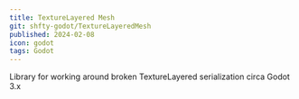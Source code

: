 ```yaml
---
title: TextureLayered Mesh
git: shfty-godot/TextureLayeredMesh
published: 2024-02-08
icon: godot
tags: Godot
---
```


Library for working around broken TextureLayered serialization circa Godot 3.x

